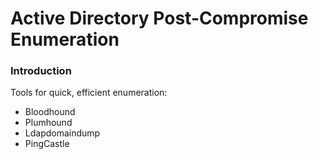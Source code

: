 # Active Directory Post-Compromise Enumeration

### Introduction

Tools for quick, efficient enumeration:

- Bloodhound
- Plumhound
- Ldapdomaindump
- PingCastle


